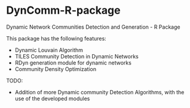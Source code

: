 # DynComm-R-package
Dynamic Network Communities Detection and Generation - R Package 

This package has the following features:

- Dynamic Louvain Algorithm
- TILES Community Detection in Dynamic Networks
- RDyn generation module for dynamic networks
- Community Density Optimization

TODO:

- Addition of more Dynamic community Detection Algorithms,
with the use of the developed modules
